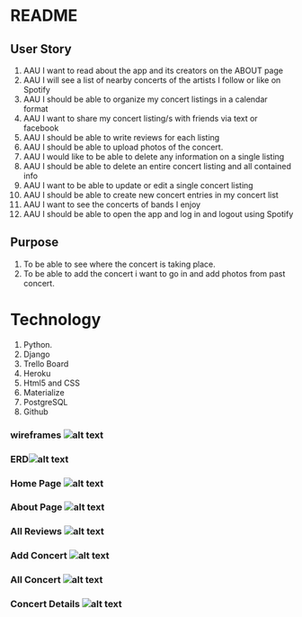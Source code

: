 # README

## User Story
1. AAU I want to read about the app and its creators on the ABOUT page
2. AAU I will see a list of nearby concerts of the artists I follow or like on Spotify
3. AAU I should be able to organize my concert listings in a calendar format
4. AAU I want to share my concert listing/s with friends via text or facebook
5. AAU I should be able to write reviews for each listing
6. AAU I should be able to upload photos of the concert.
7. AAU I would like to be able to delete any information on a single listing
8. AAU I should be able to delete an entire concert listing and all contained info
9. AAU I want to be able to update or edit a single concert listing
10. AAU I should be able to create new concert entries in my concert list
11. AAU I want to see the concerts of bands I enjoy
12. AAU I should be able to open the app and log in and logout using Spotify
## Purpose
1. To be able to see where the concert is taking place.
2. To be able to add the concert i want to go in and add photos from past concert.

# Technology
1. Python.
2. Django
3. Trello Board
4. Heroku
5. Html5 and CSS
6. Materialize
7. PostgreSQL
8. Github


### wireframes ![alt text](https://trello-attachments.s3.amazonaws.com/5df7ccb6c77f183ed9af2f67/5dfbd0c21e11e41e8ae02b8b/ca6cb6857c763bc58c4d4c2b99758fd0/Blank_Diagram.png)

### ERD![alt text](https://trello-attachments.s3.amazonaws.com/5df7ccb6c77f183ed9af2f67/5dfbd77bc61fae371cf894e3/8ea60bcab1a887c5a5cb316af6a0f228/Unit_3_Project_ERD_(1).png)

### Home Page ![alt text](https://i.imgur.com/vpPbx3H.png)
### About Page ![alt text](https://i.imgur.com/hQyjzKu.png)
### All Reviews ![alt text](https://i.imgur.com/GbBH4Am.png)
### Add Concert ![alt text](https://i.imgur.com/2Q2fDpM.png)
### All Concert ![alt text](https://i.imgur.com/YUQFEGo.png)
### Concert Details ![alt text](https://i.imgur.com/Wjco17r.png)


